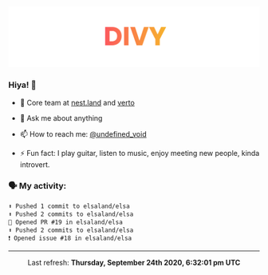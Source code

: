 
![](https://github.com/divy-work/divy-work/raw/master/assets/divy.png)

### Hiya! 👋

- 🔭 Core team at [nest.land](https://github.com/nestdotland/nest.land) and [verto](https://github.com/useverto/verto)

- 💬 Ask me about anything

- 📫 How to reach me: [@undefined_void](https://instagram.com/divy.exe)

- ⚡ Fun fact: I play guitar, listen to music, enjoy meeting new people, kinda introvert.

### 🗣 My activity:

```
⬆️ Pushed 1 commit to elsaland/elsa
⬆️ Pushed 2 commits to elsaland/elsa
💪 Opened PR #19 in elsaland/elsa
⬆️ Pushed 2 commits to elsaland/elsa
❗️ Opened issue #18 in elsaland/elsa
```

------------
<p align="center">Last refresh: <b>Thursday, September 24th 2020, 6:32:01 pm UTC</b></p>
